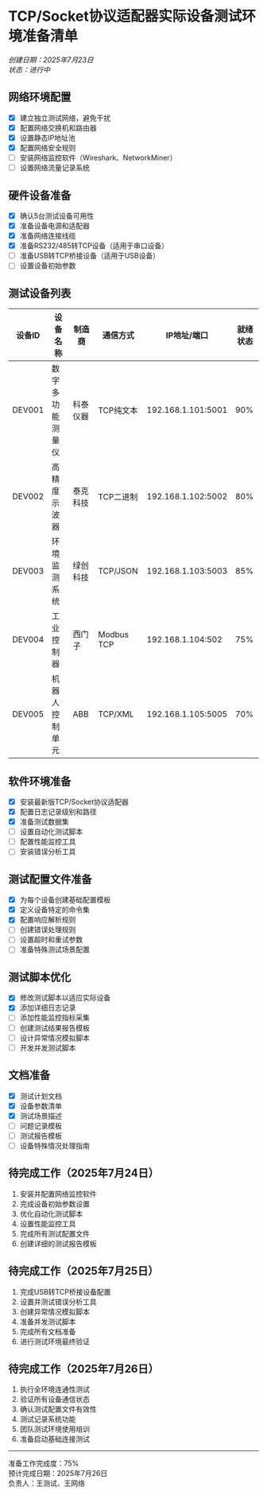 # TCP/Socket协议适配器实际设备测试环境准备清单

*创建日期：2025年7月23日*  
*状态：进行中*

## 网络环境配置

- [x] 建立独立测试网络，避免干扰
- [x] 配置网络交换机和路由器
- [x] 设置静态IP地址池
- [x] 配置网络安全规则
- [ ] 安装网络监控软件（Wireshark、NetworkMiner）
- [ ] 设置网络流量记录系统

## 硬件设备准备

- [x] 确认5台测试设备可用性
- [x] 准备设备电源和适配器
- [x] 准备网络连接线缆
- [x] 准备RS232/485转TCP设备（适用于串口设备）
- [ ] 准备USB转TCP桥接设备（适用于USB设备）
- [ ] 设置设备初始参数

## 测试设备列表

| 设备ID | 设备名称 | 制造商 | 通信方式 | IP地址/端口 | 就绪状态 |
|--------|---------|-------|----------|------------|---------|
| DEV001 | 数字多功能测量仪 | 科泰仪器 | TCP纯文本 | 192.168.1.101:5001 | 90% |
| DEV002 | 高精度示波器 | 泰克科技 | TCP二进制 | 192.168.1.102:5002 | 80% |
| DEV003 | 环境监测系统 | 绿创科技 | TCP/JSON | 192.168.1.103:5003 | 85% |
| DEV004 | 工业控制器 | 西门子 | Modbus TCP | 192.168.1.104:502 | 75% |
| DEV005 | 机器人控制单元 | ABB | TCP/XML | 192.168.1.105:5005 | 70% |

## 软件环境准备

- [x] 安装最新版TCP/Socket协议适配器
- [x] 配置日志记录级别和路径
- [x] 准备测试数据集
- [ ] 设置自动化测试脚本
- [ ] 配置性能监控工具
- [ ] 安装错误分析工具

## 测试配置文件准备

- [x] 为每个设备创建基础配置模板
- [x] 定义设备特定的命令集
- [x] 配置响应解析规则
- [ ] 创建错误处理规则
- [ ] 设置超时和重试参数
- [ ] 准备特殊测试场景配置

## 测试脚本优化

- [x] 修改测试脚本以适应实际设备
- [x] 添加详细日志记录
- [ ] 添加性能监控指标采集
- [ ] 创建测试结果报告模板
- [ ] 设计异常情况模拟脚本
- [ ] 开发并发测试脚本

## 文档准备

- [x] 测试计划文档
- [x] 设备参数清单
- [x] 测试场景描述
- [ ] 问题记录模板
- [ ] 测试报告模板
- [ ] 设备特殊情况处理指南

## 待完成工作（2025年7月24日）

1. 安装并配置网络监控软件
2. 完成设备初始参数设置
3. 优化自动化测试脚本
4. 设置性能监控工具
5. 完成所有测试配置文件
6. 创建详细的测试报告模板

## 待完成工作（2025年7月25日）

1. 完成USB转TCP桥接设备配置
2. 设置并测试错误分析工具
3. 创建异常情况模拟脚本
4. 准备并发测试脚本
5. 完成所有文档准备
6. 进行测试环境最终验证

## 待完成工作（2025年7月26日）

1. 执行全环境连通性测试
2. 验证所有设备通信状态
3. 确认测试配置文件有效性
4. 测试记录系统功能
5. 团队测试环境使用培训
6. 准备启动基础连接测试

---

准备工作完成度：75%  
预计完成日期：2025年7月26日  
负责人：王测试、王网络
